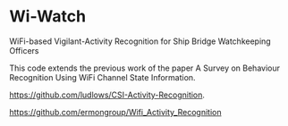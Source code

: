 # Wi-Watch
WiFi-based Vigilant-Activity Recognition for Ship Bridge Watchkeeping Officers

This code extends the previous work of the paper A Survey on Behaviour Recognition Using WiFi Channel State Information.

https://github.com/ludlows/CSI-Activity-Recognition.

https://github.com/ermongroup/Wifi_Activity_Recognition

